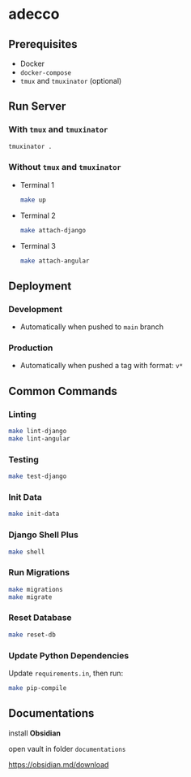 # adecco

## Prerequisites

- Docker
- `docker-compose`
- `tmux` and `tmuxinator` (optional)

## Run Server

### With `tmux` and `tmuxinator`

```bash
tmuxinator .
```

### Without `tmux` and `tmuxinator`

- Terminal 1

   ```bash
   make up
   ```

- Terminal 2

   ```bash
   make attach-django
   ```

- Terminal 3

   ```bash
   make attach-angular
   ```

## Deployment

### Development

- Automatically when pushed to `main` branch

### Production

- Automatically when pushed a tag with format: `v*`

## Common Commands

### Linting

```bash
make lint-django
make lint-angular
```

### Testing

```bash
make test-django
```

### Init Data

```bash
make init-data
```

### Django Shell Plus

```bash
make shell
```

### Run Migrations

```bash
make migrations
make migrate
```

### Reset Database

```bash
make reset-db
```

### Update Python Dependencies

Update `requirements.in`, then run:

```bash
make pip-compile
```


## Documentations

install **Obsidian**

open vault in folder `documentations`

https://obsidian.md/download

